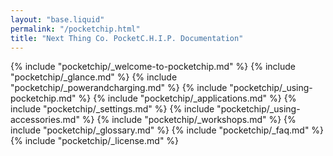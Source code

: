 ```yaml
---
layout: "base.liquid"
permalink: "/pocketchip.html"
title: "Next Thing Co. PocketC.H.I.P. Documentation"
---
```


{% include "pocketchip/_welcome-to-pocketchip.md" %}
{% include "pocketchip/_glance.md" %}
{% include "pocketchip/_powerandcharging.md" %}
{% include "pocketchip/_using-pocketchip.md" %}
{% include "pocketchip/_applications.md" %}
{% include "pocketchip/_settings.md" %}
{% include "pocketchip/_using-accessories.md" %}
{% include "pocketchip/_workshops.md" %}
{% include "pocketchip/_glossary.md" %}
{% include "pocketchip/_faq.md" %}
{% include "pocketchip/_license.md" %}
